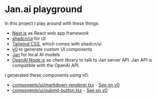 # Jan.ai playground

In this project I play around with these things:

-   [Next.js](http://nextjs.org) as React web app framework
-   [shadcn/ui](https://ui.shadcn.com) for UI
-   [Tailwind CSS](https://tailwindcss.com), which comes with shadcn/ui
-   [v0](https://v0.dev) to generate custom UI components
-   [Jan](https://jan.ai) for local AI models
-   [OpenAI Node.js](https://platform.openai.com/docs/overview?lang=node.js) as client library to talk to Jan server API. Jan API is compatible with the OpenAI API.

I generated these components using v0:

-   [components/ui/markdown-renderer.tsx](components/ui/markdown-renderer.tsx) - [See on v0](https://b_csepu1lxrey.v0.build)
-   [components/ui/submit-button.tsx](components/ui/submit-button.tsx) - [See on v0](https://b_nn6sryvjfg1.v0.build)
